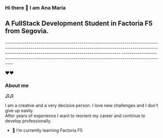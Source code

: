 ### Hi there 👋 I am Ana María

<h2>A FullStack Development Student in Factoria F5 from Segovia.</h2>
-----------------------------------------------------------------------------------------------------------------------------------------------------------------------------------------------------------------------
----------------------------------------------------------------------------------------------------


❤️❤️<h3>About me</h3>♫♫

I am a creative and  a very decisive person.  I love new challenges and I don't give up easily. <br> After years of experience I want to reorient my career and continue to develop professionally.


- 🌱 I’m currently learning Factoria F5
